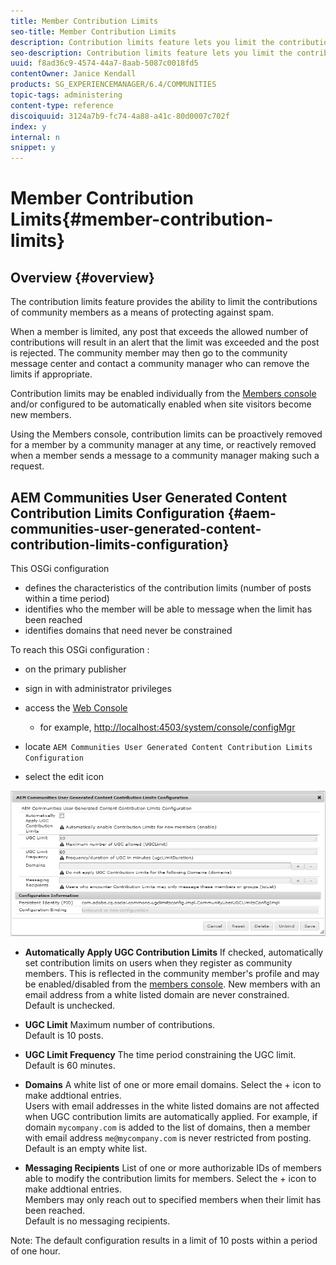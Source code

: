 ```yaml
---
title: Member Contribution Limits
seo-title: Member Contribution Limits
description: Contribution limits feature lets you limit the contributions to protect against spam
seo-description: Contribution limits feature lets you limit the contributions to protect against spam
uuid: f8ad36c9-4574-44a7-8aab-5087c0018fd5
contentOwner: Janice Kendall
products: SG_EXPERIENCEMANAGER/6.4/COMMUNITIES
topic-tags: administering
content-type: reference
discoiquuid: 3124a7b9-fc74-4a88-a41c-80d0007c702f
index: y
internal: n
snippet: y
---
```


# Member Contribution Limits{#member-contribution-limits}

## Overview {#overview}

The contribution limits feature provides the ability to limit the contributions of community members as a means of protecting against spam.

When a member is limited, any post that exceeds the allowed number of contributions will result in an alert that the limit was exceeded and the post is rejected. The community member may then go to the community message center and contact a community manager who can remove the limits if appropriate.

Contribution limits may be enabled individually from the [Members console](../../communities/using/members.md) and/or configured to be automatically enabled when site visitors become new members.

Using the Members console, contribution limits can be proactively removed for a member by a community manager at any time, or reactively removed when a member sends a message to a community manager making such a request.

## AEM Communities User Generated Content Contribution Limits Configuration {#aem-communities-user-generated-content-contribution-limits-configuration}

This OSGi configuration

* defines the characteristics of the contribution limits (number of posts within a time period)
* identifies who the member will be able to message when the limit has been reached
* identifies domains that need never be constrained

To reach this OSGi configuration :

* on the primary publisher
* sign in with administrator privileges
* access the [Web Console](../../sites/deploying/using/configuring-osgi.md)

    * for example, [http://localhost:4503/system/console/configMgr](http://localhost:4503/system/console/configMgr)

* locate `AEM Communities User Generated Content Contribution Limits Configuration`
* select the edit icon

![](assets/chlimage_1-127.png)

* **Automatically Apply UGC Contribution Limits** 
  If checked, automatically set contribution limits on users when they register as community members. This is reflected in the community member's profile and may be enabled/disabled from the [members console](../../communities/using/members.md). New members with an email address from a white listed domain are never constrained.  
  Default is unchecked.

* **UGC Limit** 
  Maximum number of contributions.  
  Default is 10 posts.

* **UGC Limit Frequency** 
  The time period constraining the UGC limit.  
  Default is 60 minutes.

* **Domains** 
  A white list of one or more email domains. Select the + icon to make addtional entries.  
  Users with email addresses in the white listed domains are not affected when UGC contribution limits are automatically applied. For example, if domain `mycompany.com` is added to the list of domains, then a member with email address `me@mycompany.com` is never restricted from posting.  
  Default is an empty white list.

* **Messaging Recipients** 
  List of one or more authorizable IDs of members able to modify the contribution limits for members. Select the + icon to make addtional entries.  
  Members may only reach out to specified members when their limit has been reached.  
  Default is no messaging recipients.

Note: The default configuration results in a limit of 10 posts within a period of one hour.
